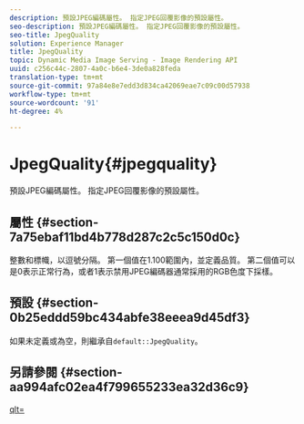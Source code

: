 ```yaml
---
description: 預設JPEG編碼屬性。 指定JPEG回覆影像的預設屬性。
seo-description: 預設JPEG編碼屬性。 指定JPEG回覆影像的預設屬性。
seo-title: JpegQuality
solution: Experience Manager
title: JpegQuality
topic: Dynamic Media Image Serving - Image Rendering API
uuid: c256c44c-2807-4a0c-b6e4-3de0a828feda
translation-type: tm+mt
source-git-commit: 97a84e8e7edd3d834ca42069eae7c09c00d57938
workflow-type: tm+mt
source-wordcount: '91'
ht-degree: 4%

---
```



# JpegQuality{#jpegquality}

預設JPEG編碼屬性。 指定JPEG回覆影像的預設屬性。

## 屬性 {#section-7a75ebaf11bd4b778d287c2c5c150d0c}

整數和標幟，以逗號分隔。 第一個值在1.100範圍內，並定義品質。 第二個值可以是0表示正常行為，或者1表示禁用JPEG編碼器通常採用的RGB色度下採樣。

## 預設 {#section-0b25eddd59bc434abfe38eeea9d45df3}

如果未定義或為空，則繼承自`default::JpegQuality`。

## 另請參閱 {#section-aa994afc02ea4f799655233ea32d36c9}

[qlt=](../../../../../is-api/http-ref/image-serving-api-ref/c-http-protocol-reference/c-command-reference/r-is-http-qlt.md#reference-f69ed0758c784b0385d979820546d352)
